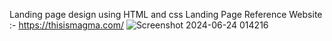 Landing page design using HTML and css 
Landing Page Reference Website :- https://thisismagma.com/
![Screenshot 2024-06-24 014216](https://github.com/Deeppadariya-129/Landing-Page-UI-/assets/127086079/c3cb5eea-0d19-4ad7-bdfa-002b87cc9061)
